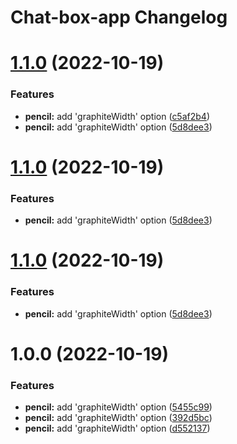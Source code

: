 # Chat-box-app Changelog

# [1.1.0](https://github.com/thuongnn/github-actions-learning-npm/compare/v1.0.0...v1.1.0) (2022-10-19)


### Features

* **pencil:** add 'graphiteWidth' option ([c5af2b4](https://github.com/thuongnn/github-actions-learning-npm/commit/c5af2b49c552908f3bd79a6888cb2415e7b9e240))
* **pencil:** add 'graphiteWidth' option ([5d8dee3](https://github.com/thuongnn/github-actions-learning-npm/commit/5d8dee37b6037e48f4fcb260c14e575b8a9fc6c2))

# [1.1.0](https://github.com/thuongnn/github-actions-learning-npm/compare/v1.0.0...v1.1.0) (2022-10-19)


### Features

* **pencil:** add 'graphiteWidth' option ([5d8dee3](https://github.com/thuongnn/github-actions-learning-npm/commit/5d8dee37b6037e48f4fcb260c14e575b8a9fc6c2))

# [1.1.0](https://github.com/thuongnn/github-actions-learning-npm/compare/v1.0.0...v1.1.0) (2022-10-19)


### Features

* **pencil:** add 'graphiteWidth' option ([5d8dee3](https://github.com/thuongnn/github-actions-learning-npm/commit/5d8dee37b6037e48f4fcb260c14e575b8a9fc6c2))

# 1.0.0 (2022-10-19)


### Features

* **pencil:** add 'graphiteWidth' option ([5455c99](https://github.com/thuongnn/github-actions-learning-npm/commit/5455c99175428fbed6ac1124b035eab59e445219))
* **pencil:** add 'graphiteWidth' option ([392d5bc](https://github.com/thuongnn/github-actions-learning-npm/commit/392d5bca5bcf4616cf536a28752d425f2208c1d2))
* **pencil:** add 'graphiteWidth' option ([d552137](https://github.com/thuongnn/github-actions-learning-npm/commit/d552137ceb0325ac5db3d493a857461bec0c8619))
